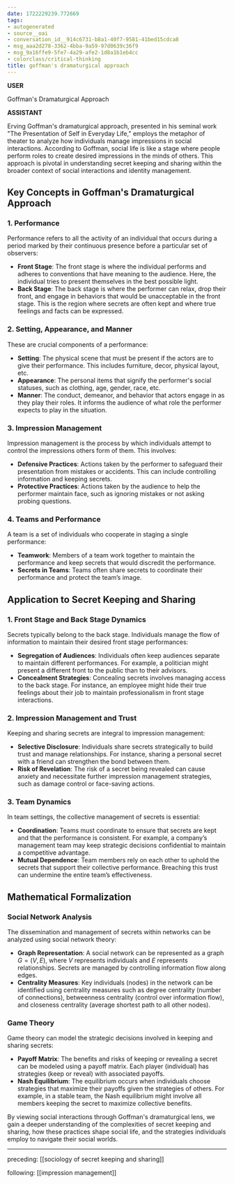 ```yaml
---
date: 1722229239.772669
tags:
- autogenerated
- source__oai
- conversation_id__914c6731-b8a1-40f7-9581-41bed15cdca8
- msg_aaa2d278-3362-4bba-9a59-97d0639c36f9
- msg_9a16ffe9-5fe7-4a29-afe2-1d8a1b1eb4cc
- colorclass/critical-thinking
title: goffman's dramaturgical approach
---
```


**USER**

Goffman's Dramaturgical Approach


**ASSISTANT**

Erving Goffman's dramaturgical approach, presented in his seminal work "The Presentation of Self in Everyday Life," employs the metaphor of theater to analyze how individuals manage impressions in social interactions. According to Goffman, social life is like a stage where people perform roles to create desired impressions in the minds of others. This approach is pivotal in understanding secret keeping and sharing within the broader context of social interactions and identity management.

## Key Concepts in Goffman's Dramaturgical Approach

### 1. **Performance**
Performance refers to all the activity of an individual that occurs during a period marked by their continuous presence before a particular set of observers:
- **Front Stage**: The front stage is where the individual performs and adheres to conventions that have meaning to the audience. Here, the individual tries to present themselves in the best possible light.
- **Back Stage**: The back stage is where the performer can relax, drop their front, and engage in behaviors that would be unacceptable in the front stage. This is the region where secrets are often kept and where true feelings and facts can be expressed.

### 2. **Setting, Appearance, and Manner**
These are crucial components of a performance:
- **Setting**: The physical scene that must be present if the actors are to give their performance. This includes furniture, decor, physical layout, etc.
- **Appearance**: The personal items that signify the performer's social statuses, such as clothing, age, gender, race, etc.
- **Manner**: The conduct, demeanor, and behavior that actors engage in as they play their roles. It informs the audience of what role the performer expects to play in the situation.

### 3. **Impression Management**
Impression management is the process by which individuals attempt to control the impressions others form of them. This involves:
- **Defensive Practices**: Actions taken by the performer to safeguard their presentation from mistakes or accidents. This can include controlling information and keeping secrets.
- **Protective Practices**: Actions taken by the audience to help the performer maintain face, such as ignoring mistakes or not asking probing questions.

### 4. **Teams and Performance**
A team is a set of individuals who cooperate in staging a single performance:
- **Teamwork**: Members of a team work together to maintain the performance and keep secrets that would discredit the performance.
- **Secrets in Teams**: Teams often share secrets to coordinate their performance and protect the team’s image.

## Application to Secret Keeping and Sharing

### 1. **Front Stage and Back Stage Dynamics**
Secrets typically belong to the back stage. Individuals manage the flow of information to maintain their desired front stage performances:
- **Segregation of Audiences**: Individuals often keep audiences separate to maintain different performances. For example, a politician might present a different front to the public than to their advisors.
- **Concealment Strategies**: Concealing secrets involves managing access to the back stage. For instance, an employee might hide their true feelings about their job to maintain professionalism in front stage interactions.

### 2. **Impression Management and Trust**
Keeping and sharing secrets are integral to impression management:
- **Selective Disclosure**: Individuals share secrets strategically to build trust and manage relationships. For instance, sharing a personal secret with a friend can strengthen the bond between them.
- **Risk of Revelation**: The risk of a secret being revealed can cause anxiety and necessitate further impression management strategies, such as damage control or face-saving actions.

### 3. **Team Dynamics**
In team settings, the collective management of secrets is essential:
- **Coordination**: Teams must coordinate to ensure that secrets are kept and that the performance is consistent. For example, a company’s management team may keep strategic decisions confidential to maintain a competitive advantage.
- **Mutual Dependence**: Team members rely on each other to uphold the secrets that support their collective performance. Breaching this trust can undermine the entire team’s effectiveness.

## Mathematical Formalization

### Social Network Analysis
The dissemination and management of secrets within networks can be analyzed using social network theory:
- **Graph Representation**: A social network can be represented as a graph $G = (V, E)$, where $V$ represents individuals and $E$ represents relationships. Secrets are managed by controlling information flow along edges.
- **Centrality Measures**: Key individuals (nodes) in the network can be identified using centrality measures such as degree centrality (number of connections), betweenness centrality (control over information flow), and closeness centrality (average shortest path to all other nodes).

### Game Theory
Game theory can model the strategic decisions involved in keeping and sharing secrets:
- **Payoff Matrix**: The benefits and risks of keeping or revealing a secret can be modeled using a payoff matrix. Each player (individual) has strategies (keep or reveal) with associated payoffs.
- **Nash Equilibrium**: The equilibrium occurs when individuals choose strategies that maximize their payoffs given the strategies of others. For example, in a stable team, the Nash equilibrium might involve all members keeping the secret to maximize collective benefits.

By viewing social interactions through Goffman's dramaturgical lens, we gain a deeper understanding of the complexities of secret keeping and sharing, how these practices shape social life, and the strategies individuals employ to navigate their social worlds.


---

preceding: [[sociology of secret keeping and sharing]]  


following: [[impression management]]